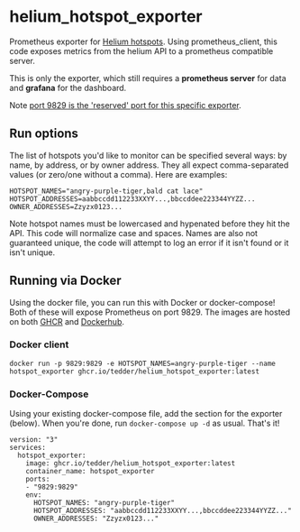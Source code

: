# helium\_hotspot\_exporter
Prometheus exporter for [Helium hotspots](https://helium.com/). Using prometheus\_client, this code exposes metrics from the helium API to a prometheus compatible server. 

This is only the exporter, which still requires a **prometheus server** for data and **grafana** for the dashboard.

<!--
todo: need a dashboard for this.

The [helium\_miner\_grafana\_dashboard](https://github.com/tedder/helium_miner_grafana_dashboard) can be imported to Grafana.
-->

Note [port 9829 is the 'reserved' port for this specific exporter](https://github.com/prometheus/prometheus/wiki/Default-port-allocations).


## Run options

The list of hotspots you'd like to monitor can be specified several ways: by name, by address, or by owner address. They all expect comma-separated values (or zero/one without a comma). Here are examples:
```
HOTSPOT_NAMES="angry-purple-tiger,bald cat lace"
HOTSPOT_ADDRESSES=aabbccdd112233XXYY...,bbccddee223344YYZZ...
OWNER_ADDRESSES=Zzyzx0123...
```

Note hotspot names must be lowercased and hypenated before they hit the API. This code will normalize case and spaces. Names are also not guaranteed unique, the code will attempt to log an error if it isn't found or it isn't unique.


## Running via Docker
Using the docker file, you can run this with Docker or docker-compose! Both of these will expose Prometheus on port 9829. The images are hosted on both [GHCR](https://github.com/users/tedder/packages/container/package/helium_hotspot_exporter) and [Dockerhub](https://hub.docker.com/r/tedder42/helium_hotspot_exporter).

### Docker client
```
docker run -p 9829:9829 -e HOTSPOT_NAMES=angry-purple-tiger --name hotspot_exporter ghcr.io/tedder/helium_hotspot_exporter:latest
```

### Docker-Compose
Using your existing docker-compose file, add the section for the exporter (below). When you're done, run `docker-compose up -d` as usual. That's it!
```
version: "3"
services:
  hotspot_exporter:
    image: ghcr.io/tedder/helium_hotspot_exporter:latest
    container_name: hotspot_exporter
    ports:
    - "9829:9829"
    env:
      HOTSPOT_NAMES: "angry-purple-tiger"
      HOTSPOT_ADDRESSES: "aabbccdd112233XXYY...,bbccddee223344YYZZ..."
      OWNER_ADDRESSES: "Zzyzx0123..."
```

